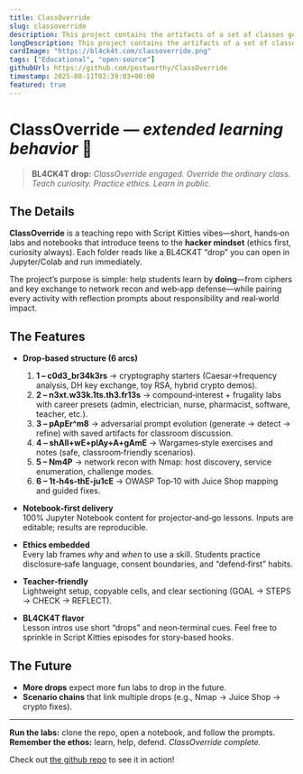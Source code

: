 ```yaml
---
title: ClassOverride
slug: classoverride
description: This project contains the artifacts of a set of classes geared towards a a teenage audience to serve as an introduction to the hacker mindset.
longDescription: This project contains the artifacts of a set of classes geared towards a a teenage audience to serve as an introduction to the hacker mindset.
cardImage: "https://bl4ck4t.com/classoverride.png"
tags: ["Educational", "open-source"]
githubUrl: https://github.com/postworthy/ClassOverride
timestamp: 2025-08-11T02:39:03+00:00
featured: true
---
```


# ClassOverride — *extended learning behavior* 🐾

> **BL4CK4T drop:** *ClassOverride engaged. Override the ordinary class. Teach curiosity. Practice ethics. Learn in public.*

## The Details

**ClassOverride** is a teaching repo with Script Kitties vibes—short, hands‑on labs and notebooks that introduce teens to the **hacker mindset** (ethics first, curiosity always). Each folder reads like a BL4CK4T “drop” you can open in Jupyter/Colab and run immediately.

The project’s purpose is simple: help students learn by **doing**—from ciphers and key exchange to network recon and web‑app defense—while pairing every activity with reflection prompts about responsibility and real‑world impact.

## The Features

- **Drop‑based structure (6 arcs)**  
  1) **1 – c0d3_br34k3rs** → cryptography starters (Caesar→frequency analysis, DH key exchange, toy RSA, hybrid crypto demos).  
  2) **2 – n3xt.w33k.1ts.th3.fr13s** → compound‑interest + frugality labs with career presets (admin, electrician, nurse, pharmacist, software, teacher, etc.).  
  3) **3 – pApEr^m8** → adversarial prompt evolution (generate → detect → refine) with saved artifacts for classroom discussion.  
  4) **4 – shAll+wE+plAy+A+gAmE** → Wargames‑style exercises and notes (safe, classroom‑friendly scenarios).  
  5) **5 – Nm4P** → network recon with Nmap: host discovery, service enumeration, challenge modes.  
  6) **6 – 1t‑h4s‑thE‑ju1cE** → OWASP Top‑10 with Juice Shop mapping and guided fixes.

- **Notebook‑first delivery**  
  100% Jupyter Notebook content for projector‑and‑go lessons. Inputs are editable; results are reproducible.

- **Ethics embedded**  
  Every lab frames *why* and *when* to use a skill. Students practice disclosure‑safe language, consent boundaries, and “defend‑first” habits.

- **Teacher‑friendly**  
  Lightweight setup, copyable cells, and clear sectioning (GOAL → STEPS → CHECK → REFLECT).

- **BL4CK4T flavor**  
  Lesson intros use short “drops” and neon‑terminal cues. Feel free to sprinkle in Script Kitties episodes for story‑based hooks.

## The Future

- **More drops** expect more fun labs to drop in the future.  
- **Scenario chains** that link multiple drops (e.g., Nmap → Juice Shop → crypto fixes).

---

**Run the labs:** clone the repo, open a notebook, and follow the prompts.  
**Remember the ethos:** learn, help, defend. *ClassOverride complete.*

Check out [the github repo](https://github.com/postworthy/ClassOverride) to see it in action!
